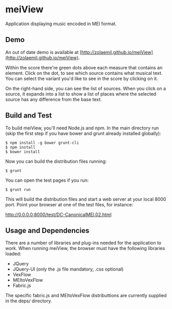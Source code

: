 meiView
=======
Application displaying music encoded in MEI format. 

Demo
----

An out of date demo is available at [http://zolaemil.github.io/meiView](http://zolaemil.github.io/meiView).

Within the score there're green dots above each measure that contains an <app>
element. Click on the dot, to see which source contains what musical text. 
You can select the variant you'd like to see in the score by clicking on it.

On the right-hand side, you can see the list of sources. When you click 
on a source, it expands into a list to show a list of places where the 
selected source has any difference from the base text.

Build and Test
--------------

To build meiView, you'll need Node.js and npm. In the main directory run (skip the first step if you have bower and grunt already installed globally):

```
$ npm install -g bower grunt-cli
$ npm install
$ bower install
```

Now you can build the distribution files running:

`$ grunt`

You can open the test pages if you run:

`$ grunt run`

This will build the distribution files and start a web server at your local 8000 port. Point your browser at one of the test files, for instance:

http://0.0.0.0:8000/test/DC-CanonicalMEI.02.html

Usage and Dependencies
----------------------

There are a number of libraries and plug-ins needed for the application to work. When running meiView, the browser must have the following libraries loaded:

* JQuery
* JQuery-UI (only the .js file mandatory, .css optional)
* VexFlow
* MEItoVexFlow
* Fabric.js

The specific fabric.js and MEItoVexFlow distributtions are currently supplied in the deps/ directory.


